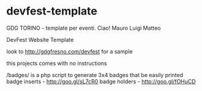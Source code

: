 devfest-template 
================

GDG TORINO - template per eventi.
Ciao!
Mauro
Luigi
Matteo

DevFest Website Template

look to http://gdgfresno.com/devfest for a sample

this projects comes with no instructions

/badges/ is a php script to generate 3x4 badges that be easily printed
badge inserts - http://goo.gl/sL7cR0
badge holders - http://goo.gl/fOHuCD
